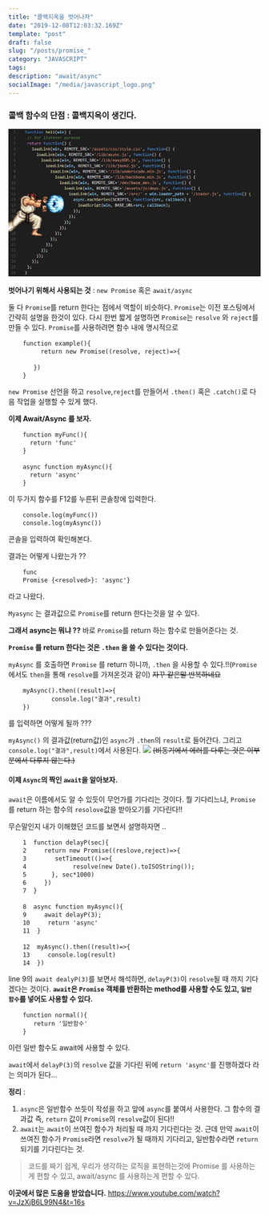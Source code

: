 ```yaml
---
title: "콜백지옥을 벗어나자"
date: "2019-12-08T12:03:32.169Z"
template: "post"
draft: false
slug: "/posts/promise_"
category: "JAVASCRIPT"
tags:
description: "await/async"
socialImage: "/media/javascript_logo.png"
---
```


### 콜백 함수의 단점 : 콜백지옥이 생긴다.

![](/media/Etc/hell.jpg)

**벗어나기 위해서 사용되는 것** : `new Promise` 혹은 `await/async`

둘 다 `Promise`를 return 한다는 점에서 역할이 비슷하다.
`Promise`는 이전 포스팅에서 간략히 설명을 한것이 있다.
다시 한번 짧게 설명하면 `Promise`는 `resolve` 와 `reject`를 만들 수 있다.
`Promise`를 사용하려면 함수 내에 명시적으로

        function example(){
             return new Promise((resolve, reject)=>{

           })
        }

`new Promise` 선언을 하고 `resolve`,`reject`를 만들어서 `.then()` 혹은 `.catch()`로 다음 작업을 실행할 수 있게 했다.

**이제 Await/Async 를 보자.**

        function myFunc(){
          return 'func'
        }

        async function myAsync(){
          return 'async'
        }

이 두가지 함수를 F12를 누른뒤 콘솔창에 입력한다.

        console.log(myFunc())
        console.log(myAsync())

콘솔을 입력하여 확인해본다.

결과는 어떻게 나왔는가 ??

        func
        Promise {<resolved>}: 'async'}

라고 나왔다.

`Myasync` 는 결과값으로 `Promise`를 return 한다는것을 알 수 있다.

**그래서 async는 뭐냐 ??** 바로 `Promise`를 return 하는 함수로 만들어준다는 것.

**`Promise` 를 return 한다는 것은 `.then` 을 쓸 수 있다는 것이다.**

`myAsync` 를 호출하면 `Promise` 를 return 하니까, `.then` 을 사용할 수 있다.!!(`Promise`에서도 `then`을 통해 `resolve`를 가져온것과 같이)
~~자꾸 같은말 반복하네요~~

        myAsync().then((result)=>{
                console.log("결과",result)
        })

를 입력하면 어떻게 될까 ???

`myAsync()` 의 결과값(return값)인 `async`가 `.then`의 `result`로 들어간다.
그리고 `console.log("결과",result)`에서 사용된다.
![]('/media/Etc/Promise/promise6.png')
~~(비동기에서 에러를 다루는 것은 이부분에서 다루지 않는다.)~~

#### 이제 `Async`의 짝인 `await`을 알아보자.

`await`은 이름에서도 알 수 있듯이 무언가를 기다리는 것이다.
뭘 기다리느냐, `Promise` 를 return 하는 함수의 `resolove`값을 받아오기를 기다린다!!

무슨말인지 내가 이해했던 코드를 보면서 설명하자면 ..

        1  function delayP(sec){
        2     return new Promise((reslove,reject)=>{
        3        setTimeout(()=>{
        4             resolve(new Date().toISOString());
        5       }, sec*1000)
        6     })
        7  }

        8  async function myAsync(){
        9     await delayP(3);
        10     return 'async'
        11  }

        12  myAsync().then((result)=>{
        13     console.log(result)
        14  })

line 9의 `await dealyP(3)`를 보면서 해석하면,
`delayP(3)`이 `resolve`될 때 까지 기다겠다는 것이다.
**`await`은 `Promise` 객체를 반환하는 method를 사용할 수도 있고, `일반 함수`를 넣어도 사용할 수 있다.**

        function normal(){
           return '일반함수'
        }

이런 일반 함수도 await에 사용할 수 있다.

`await`에서 `delayP(3)`의 `resolve` 값을 기다린 뒤에 `return 'async'`를 진행하겠다 라는 의미가 된다...

**정리** :

1. `async`은 일반함수 쓰듯이 작성을 하고 앞에 `async`를 붙여서 사용한다. 그 함수의 결과값 즉, `return` 값이 `Promise`의 `resolve`값이 된다!!
2. `await`는 `await`이 쓰여진 함수가 처리될 때 까지 기다린다는 것.
   근데 만약 `await`이 쓰여진 함수가 `Promise`라면 `resolve`가 될 때까지 기다리고, 일반함수라면 `return` 되기를 기다린다는 것.

> 코드를 짜기 쉽게, 우리가 생각하는 로직을 표현하는것에 Promise 를 사용하는게 편할 수 있고, await/async 를 사용하는게 편할 수 있다.

**이곳에서 많은 도움을 받았습니다.**
https://www.youtube.com/watch?v=JzXjB6L99N4&t=16s
